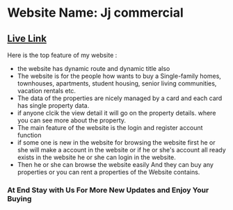# Website Name: Jj commercial

## <a href="https://restart-jj-real-state.web.app/" target="_blank">Live Link<a/>

Here is the top feature of my website :

- the website has dynamic route and dynamic title also
- The website is for the people how wants to buy a Single-family homes, townhouses, apartments, student housing, senior living communities, vacation rentals etc.
- The data of the properties are nicely managed by a card and each card has single property data.
- if anyone clcik the view detail it will go on the property details. where you can see more about the property.
- The main feature of the website is the login and register account function
- if some one is new in the website for browsing the website first he or she will make a account in the website or if he or she's account all ready exists in the website he or she can login in the website.
- Then he or she can browse the website easily And they can buy any properties or you can rent a properties of the Website contains.

### At End Stay with Us For More New Updates and Enjoy Your Buying
